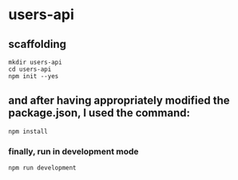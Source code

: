 # users-api

## scaffolding

```shell
mkdir users-api
cd users-api
npm init --yes
```

## and after having appropriately modified the package.json, I used the command:

```shell
npm install
```

### finally, run in development mode

```shell
npm run development
```
